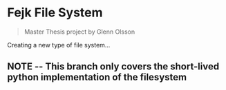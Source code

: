 # Fejk File System
> Master Thesis project by Glenn Olsson

Creating a new type of file system...

## NOTE -- This branch only covers the short-lived python implementation of the filesystem
